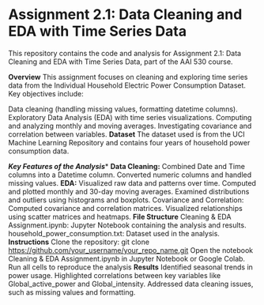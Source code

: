 # Assignment 2.1: Data Cleaning and EDA with Time Series Data
This repository contains the code and analysis for Assignment 2.1: Data Cleaning and EDA with Time Series Data, part of the AAI 530 course.

**Overview**
This assignment focuses on cleaning and exploring time series data from the Individual Household Electric Power Consumption Dataset. Key objectives include:

Data cleaning (handling missing values, formatting datetime columns).
Exploratory Data Analysis (EDA) with time series visualizations.
Computing and analyzing monthly and moving averages.
Investigating covariance and correlation between variables.
**Dataset**
The dataset used is from the UCI Machine Learning Repository and contains four years of household power consumption data.

***Key Features of the Analysis****
**Data Cleaning:**
Combined Date and Time columns into a Datetime column.
Converted numeric columns and handled missing values.
**EDA:**
Visualized raw data and patterns over time.
Computed and plotted monthly and 30-day moving averages.
Examined distributions and outliers using histograms and boxplots.
Covariance and Correlation:
Computed covariance and correlation matrices.
Visualized relationships using scatter matrices and heatmaps.
**File Structure**
Cleaning & EDA Assignment.ipynb: Jupyter Notebook containing the analysis and results.
household_power_consumption.txt: Dataset used in the analysis.
**Instructions**
Clone the repository:
git clone https://github.com/your_username/your_repo_name.git
Open the notebook Cleaning & EDA Assignment.ipynb in Jupyter Notebook or Google Colab.
Run all cells to reproduce the analysis
**Results**
Identified seasonal trends in power usage.
Highlighted correlations between key variables like Global_active_power and Global_intensity.
Addressed data cleaning issues, such as missing values and formatting.
